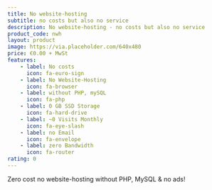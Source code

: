 ```yaml
---
title: No website-hosting
subtitle: no costs but also no service
description: No website-hosting - no costs but also no service
product_code: nwh
layout: product
image: https://via.placeholder.com/640x480
price: €0.00 + MwSt
features:
    - label: No costs
      icon: fa-euro-sign
    - label: No Website-Hosting
      icon: fa-browser
    - label: without PHP, mySQL
      icon: fa-php
    - label: 0 GB SSD Storage
      icon: fa-hard-drive
    - label: ~0 Visits Monthly 
      icon: fa-eye-slash
    - label: no Email 
      icon: fa-envelope
    - label: zero Bandwidth 
      icon: fa-router
rating: 0
---
```

Zero cost no website-hosting without PHP, MySQL & no ads!
